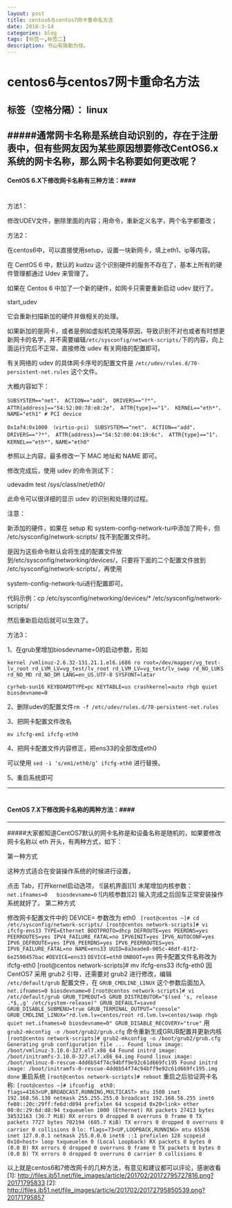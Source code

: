 ```yaml
---
layout: post
title: centos6与centos7网卡重命名方法
date: 2018-3-14
categories: blog
tags: [标签一,标签二]
description: 书山有路勤为径。
---
```

#  **centos6与centos7网卡重命名方法**

标签（空格分隔）： linux 
---
#####通常网卡名称是系统自动识别的，存在于注册表中，但有些网友因为某些原因想要修改CentOS6.x系统的网卡名称，那么网卡名称要如何更改呢？
---
#### CentOS 6.X下修改网卡名称有三种方法：####
# 
方法1：

修改UDEV文件，删除里面的内容；用命令，重新定义名字，两个名字都要改；

方法2：

在centos6中，可以直接使用setup，设置一块新网卡，填上eth1、ip等内容。

在 CentOS 6 中，默认的 kudzu 这个识别硬件的服务不存在了，基本上所有的硬件管理都通过 Udev 来管理了。

如果在 Centos 6 中加了一个新的硬件，如网卡只需要重新启动 udev 就行了。

start_udev

它会重新扫描新加的硬件并做相关的处理。

如果新加的是网卡，或者是例如虚拟机克隆等原因，导致识别不对也或者有时想更新网卡的名字，并不需要编辑`/etc/sysconfig/network-scripts/`下的内容，向上面运行完后不正常，直接修改 udev 有关网络的配置即可。

有关网络的 udev 的具体网卡序号的配置文件是 `/etc/udev/rules.d/70-persistent-net.rules` 这个文件。

大概内容如下：

`SUBSYSTEM=="net"， ACTION=="add"， DRIVERS=="?*"， ATTR{address}=="54:52:00:78:e8:2e"， ATTR{type}=="1"， KERNEL=="eth*"， NAME="eth1" # PCI device`

`0x1af4:0x1000 （virtio-pci） SUBSYSTEM=="net"， ACTION=="add"， DRIVERS=="?*"， ATTR{address}=="54:52:00:04:19:6c"， ATTR{type}=="1"， KERNEL=="eth*"，NAME="eth0"`

参照以上内容，最多修改一下 MAC 地址和 NAME 即可。

修改完成后，使用 udev 的命令测试下：

udevadm test /sys/class/net/eth0/

此命令可以很详细的显示 udev 的识别和处理的过程。

注意：

新添加的硬件，如果在 setup 和 system-config-network-tui中添加了网卡，但 /etc/sysconfig/network-scripts/ 找不到配置文件时。

是因为这些命令默认会将生成的配置文件放到/etc/sysconfig/networking/devices/，只要将下面的二个配置文件放到 /etc/sysconfig/network-scripts/，再使用

system-config-network-tui进行配置即可。

代码示例：cp /etc/sysconfig/networking/devices/* /etc/sysconfig/network-scripts/

然后重新启动后就可以生效了。

方法3：

1、在grub里增加biosdevname=0的启动参数，形如

`kernel /vmlinuz-2.6.32-131.21.1.el6.i686 ro root=/dev/mapper/vg_test-lv_root rd_LVM_LV=vg_test/lv_root rd_LVM_LV=vg_test/lv_swap rd_NO_LUKS rd_NO_MD rd_NO_DM LANG=en_US.UTF-8 SYSFONT=latar`

`cyrheb-sun16 KEYBOARDTYPE=pc KEYTABLE=us crashkernel=auto rhgb quiet biosdevname=0`

2、删除udev的配置文件`rm -f /etc/udev/rules.d/70-persistent-net.rules`

3、把网卡配置文件改名

`mv ifcfg-em1 ifcfg-eth0`

4、把网卡配置文件内容修正，把ens33的全部改成eth0

可以使用 `sed -i ‘s/em1/eth0/g’ ifcfg-eth0` 进行替换。

5、重启系统即可

---
# 
# 
# 
#### CentOS 7.X下修改网卡名称的两种方法：####
---
#####大家都知道CentOS7默认的网卡名称是和设备名称是随机的，如果要修改网卡名称以 eth 开头，有两种方式，如下：

第一种方式

这种方式适合在安装操作系统的时候进行设置，

点击 Tab，打开kernel启动选项，
![装机界面][1]
末尾增加内核参数： `net.ifnames=0   biosdevname=0`
![内核参数][2]
输入完成之后回车正常安装操作系统就好了。
第二种方式

修改网卡配置文件中的 DEVICE= 参数改为 eth0 `
[root@centos ~]# cd /etc/sysconfig/network-scripts/
[root@centos network-scripts]# vi ifcfg-ens33
TYPE=Ethernet
BOOTPROTO=dhcp
DEFROUTE=yes
PEERDNS=yes
PEERROUTES=yes
IPV4_FAILURE_FATAL=no
IPV6INIT=yes
IPV6_AUTOCONF=yes
IPV6_DEFROUTE=yes
IPV6_PEERDNS=yes
IPV6_PEERROUTES=yes
IPV6_FAILURE_FATAL=no
NAME=ens33
UUID=8a3eade8-005c-46df-81f2-6e2598457bac`
`#DEVICE=ens33`
`DEVICE=eth0`
`ONBOOT=yes`
网卡配置文件名称改为 ifcfg-eth0 
[root@centos network-scripts]# mv ifcfg-ens33 ifcfg-eth0
因 CentOS7 采用 grub2 引导，还需要对 grub2 进行修改，编辑 `/etc/default/grub` 配置文件，在 `GRUB_CMDLINE_LINUX` 这个参数后面加入 `net.ifnames=0 biosdevname=0` 
`[root@centos network-scripts]# vi /etc/default/grub
GRUB_TIMEOUT=5
GRUB_DISTRIBUTOR="$(sed 's, release .*$,,g' /etc/system-release)"
GRUB_DEFAULT=saved
GRUB_DISABLE_SUBMENU=true
GRUB_TERMINAL_OUTPUT="console"
GRUB_CMDLINE_LINUX="rd.lvm.lv=centos/root rd.lvm.lv=centos/swap rhgb quiet net.ifnames=0 biosdevname=0"
GRUB_DISABLE_RECOVERY="true"`
用 `grub2-mkconfig -o /boot/grub2/grub.cfg` 命令重新生成GRUB配置并更新内核
`[root@centos network-scripts]# grub2-mkconfig -o /boot/grub2/grub.cfg
Generating grub configuration file ...
Found linux image: /boot/vmlinuz-3.10.0-327.el7.x86_64
Found initrd image: /boot/initramfs-3.10.0-327.el7.x86_64.img
Found linux image: /boot/vmlinuz-0-rescue-4dd6b54f74c94bff9e92c61d669fc195
Found initrd image: /boot/initramfs-0-rescue-4dd6b54f74c94bff9e92c61d669fc195.img
done`
重启系统
`[root@centos network-scripts]# reboot`
重启之后验证网卡名称:
`[root@centos ~]# ifconfig 
eth0: flags=4163<UP,BROADCAST,RUNNING,MULTICAST> mtu 1500
  inet 192.168.56.130 netmask 255.255.255.0 broadcast 192.168.56.255
  inet6 fe80::20c:29ff:fe6d:d894 prefixlen 64 scopeid 0x20<link>
  ether 00:0c:29:6d:d8:94 txqueuelen 1000 (Ethernet)
  RX packets 27413 bytes 38532163 (36.7 MiB)
  RX errors 0 dropped 0 overruns 0 frame 0
  TX packets 7727 bytes 702194 (685.7 KiB)
  TX errors 0 dropped 0 overruns 0 carrier 0 collisions 0`
`lo: flags=73<UP,LOOPBACK,RUNNING> mtu 65536
  inet 127.0.0.1 netmask 255.0.0.0
  inet6 ::1 prefixlen 128 scopeid 0x10<host>
  loop txqueuelen 0 (Local Loopback)
  RX packets 0 bytes 0 (0.0 B)
  RX errors 0 dropped 0 overruns 0 frame 0
  TX packets 0 bytes 0 (0.0 B)
  TX errors 0 dropped 0 overruns 0 carrier 0 collisions 0`

以上就是centos6和7修改网卡的几种方法，有意见和建议都可以评论，感谢收看
  [1]: http://files.jb51.net/file_images/article/201702/20172795727816.png?20171795833
  [2]: http://files.jb51.net/file_images/article/201702/20172795850539.png?20171795857












